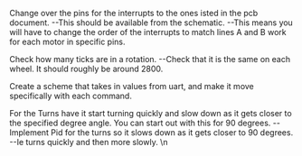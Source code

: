 Change over the pins for the interrupts to the ones isted in the pcb document. 
--This should be available from the schematic.
--This means you will have to change the order of the interrupts to match lines A and B work for each motor in specific pins.

Check how many ticks are in a rotation.
--Check that it is the same on each wheel. It should roughly be around 2800.

Create a scheme that takes in values from uart, and make it move specifically with each command.

For the Turns have it start turning quickly and slow down as it gets closer to the specified degree angle. You can start out with this for 90 degrees. 
--Implement Pid for the turns so it slows down as it gets closer to 90 degrees. 
--Ie turns quickly and then more slowly. \n

